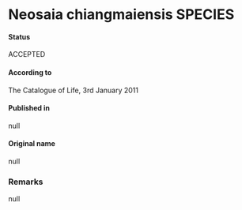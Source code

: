 # Neosaia chiangmaiensis SPECIES

#### Status
ACCEPTED

#### According to
The Catalogue of Life, 3rd January 2011

#### Published in
null

#### Original name
null

### Remarks
null